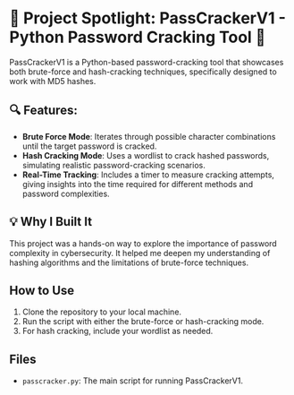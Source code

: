 # 🚀 Project Spotlight: PassCrackerV1 - Python Password Cracking Tool 🚀

PassCrackerV1 is a Python-based password-cracking tool that showcases both brute-force and hash-cracking techniques, specifically designed to work with MD5 hashes.

## 🔍 Features:
- **Brute Force Mode**: Iterates through possible character combinations until the target password is cracked.
- **Hash Cracking Mode**: Uses a wordlist to crack hashed passwords, simulating realistic password-cracking scenarios.
- **Real-Time Tracking**: Includes a timer to measure cracking attempts, giving insights into the time required for different methods and password complexities.

## 💡 Why I Built It
This project was a hands-on way to explore the importance of password complexity in cybersecurity. It helped me deepen my understanding of hashing algorithms and the limitations of brute-force techniques.

## How to Use
1. Clone the repository to your local machine.
2. Run the script with either the brute-force or hash-cracking mode.
3. For hash cracking, include your wordlist as needed.

## Files
- `passcracker.py`: The main script for running PassCrackerV1.
